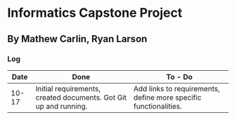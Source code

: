# Informatics Capstone Project

**By Mathew Carlin, Ryan Larson**
---

### Log

| Date | Done | To - Do |
|------|------|---------|
|10-17| Initial requirements, created documents. Got Git up and running. | Add links to requirements, define more specific functionalities. |
